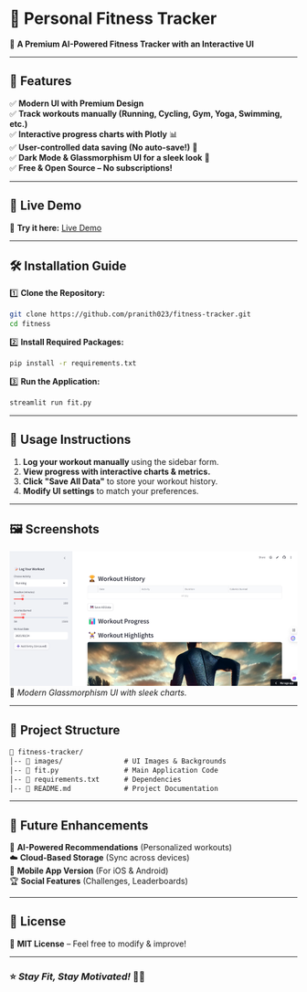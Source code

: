 

# 💪 Personal Fitness Tracker

🚀 **A Premium AI-Powered Fitness Tracker with an Interactive UI**
 

---

## 🌟 Features

✅ **Modern UI with Premium Design**  
✅ **Track workouts manually (Running, Cycling, Gym, Yoga, Swimming, etc.)**  
✅ **Interactive progress charts with Plotly** 📊  
✅ **User-controlled data saving (No auto-save!)** 💾  
✅ **Dark Mode & Glassmorphism UI for a sleek look** 🖤  
✅ **Free & Open Source – No subscriptions!**  

---

## 🚀 Live Demo  

🔗 **Try it here:** [Live Demo](https://trackfit.streamlit.app/)  
  
---
## 🛠️ Installation Guide

1️⃣ **Clone the Repository:**  
```bash
git clone https://github.com/pranith023/fitness-tracker.git
cd fitness
```  
2️⃣ **Install Required Packages:**  
```bash
pip install -r requirements.txt
```  
3️⃣ **Run the Application:**  
```bash
streamlit run fit.py
```  

---

## 📌 Usage Instructions

1. **Log your workout manually** using the sidebar form.  
2. **View progress with interactive charts & metrics.**  
3. **Click "Save All Data"** to store your workout history.  
4. **Modify UI settings** to match your preferences.  

---

## 🖼️ Screenshots  

![Dashboard](images/dashboard.png)  
📌 *Modern Glassmorphism UI with sleek charts.*  


---

## 📂 Project Structure  

```
📂 fitness-tracker/  
│-- 📂 images/               # UI Images & Backgrounds  
│-- 📜 fit.py                # Main Application Code  
│-- 📜 requirements.txt      # Dependencies  
│-- 📜 README.md             # Project Documentation  
```  

---

## 🎯 Future Enhancements  

🚀 **AI-Powered Recommendations** (Personalized workouts)  
☁️ **Cloud-Based Storage** (Sync across devices)  
📱 **Mobile App Version** (For iOS & Android)  
🏆 **Social Features** (Challenges, Leaderboards)  

---

## 📜 License  
📢 **MIT License** – Feel free to modify & improve!  


---

### ⭐ _Stay Fit, Stay Motivated!_ 💪🔥  
